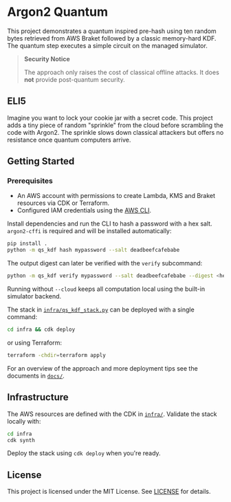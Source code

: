 # Argon2 Quantum

This project demonstrates a quantum inspired pre-hash using ten random bytes
retrieved from AWS Braket followed by a classic memory-hard KDF. The quantum
step executes a simple circuit on the managed simulator.

> **Security Notice**
> 
> The approach only raises the cost of classical offline attacks. It does
> **not** provide post-quantum security.

## ELI5

Imagine you want to lock your cookie jar with a secret code. This project adds
a tiny piece of random "sprinkle" from the cloud before scrambling the code
with Argon2. The sprinkle slows down classical attackers but offers no
resistance once quantum computers arrive.

## Getting Started

### Prerequisites

- An AWS account with permissions to create Lambda, KMS and Braket resources via CDK or Terraform.
- Configured IAM credentials using the [AWS CLI](https://docs.aws.amazon.com/cli/).

Install dependencies and run the CLI to hash a password with a hex salt.
`argon2-cffi` is required and will be installed automatically:

```bash
pip install .
python -m qs_kdf hash mypassword --salt deadbeefcafebabe
```

The output digest can later be verified with the `verify` subcommand:

```bash
python -m qs_kdf verify mypassword --salt deadbeefcafebabe --digest <hex>
```

Running without `--cloud` keeps all computation local using the built-in
simulator backend.

The stack in [`infra/qs_kdf_stack.py`](infra/qs_kdf_stack.py) can be deployed
with a single command:

```bash
cd infra && cdk deploy
```

or using Terraform:

```bash
terraform -chdir=terraform apply
```

For an overview of the approach and more deployment tips see the documents in
[`docs/`](docs/).

## Infrastructure

The AWS resources are defined with the CDK in [`infra/`](infra/). Validate the
stack locally with:

```bash
cd infra
cdk synth
```

Deploy the stack using `cdk deploy` when you're ready.

## License

This project is licensed under the MIT License. See [LICENSE](LICENSE) for
details.
